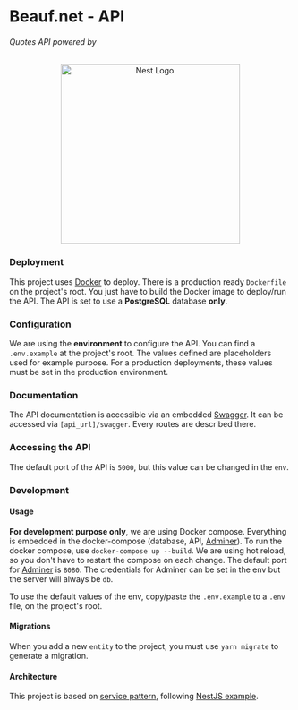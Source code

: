 # Beauf.net - API

###### Quotes API powered by

<p align="center">
  <a href="https://nestjs.com/" target="blank"><img src="https://nestjs.com/img/logo_text.svg" width="320" alt="Nest Logo" />     </a>
</p>

### Deployment

This project uses [Docker](https://www.docker.com/) to deploy.
There is a production ready `Dockerfile` on the project's root.
You just have to build the Docker image to deploy/run the API.
The API is set to use a **PostgreSQL** database **only**.

### Configuration

We are using the **environment** to configure the API.
You can find a `.env.example` at the project's root. The values defined are placeholders used for example purpose.
For a production deployments, these values must be set in the production environment.

### Documentation

The API documentation is accessible via an embedded [Swagger](https://swagger.io/).
It can be accessed via `[api_url]/swagger`.
Every routes are described there.

### Accessing the API

The default port of the API is `5000`, but this value can be changed in the `env`.

### Development

#### Usage

**For development purpose only**, we are using Docker compose.
Everything is embedded in the docker-compose (database, API, [Adminer](https://www.adminer.org/)).
To run the docker compose, use `docker-compose up --build`. We are using hot reload, so you don't have to restart the compose on each change.
The default port for [Adminer](https://www.adminer.org/) is `8080`.
The credentials for Adminer can be set in the env but the server will always be `db`.

To use the default values of the env, copy/paste the `.env.example` to a `.env` file, on the project's root.

#### Migrations

When you add a new `entity` to the project, you must use `yarn migrate` to generate a migration.

#### Architecture

This project is based on [service pattern](https://en.wikipedia.org/wiki/Service_layer_pattern), following [NestJS example](https://github.com/nestjs/nest/tree/master/sample/01-cats-app/).
